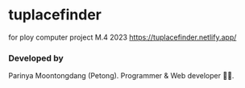 # tuplacefinder
for ploy computer project M.4 2023
https://tuplacefinder.netlify.app/

### Developed by
Parinya Moontongdang (Petong). Programmer & Web developer 👨‍💻.
